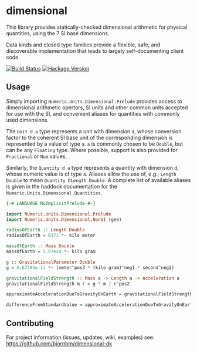 dimensional
==============

This library provides statically-checked dimensional arithmetic for physical quantities, using the 7 SI base dimensions.

Data kinds and closed type families provide a flexible, safe, and discoverable implementation that leads to largely self-documenting
client code.

[![Build Status](https://travis-ci.org/bjornbm/dimensional-dk.svg?branch=master)](https://travis-ci.org/bjornbm/dimensional-dk)
[![Hackage Version](http://img.shields.io/hackage/v/dimensional.svg)](http://hackage.haskell.org/package/dimensional)

Usage
-----

Simply importing `Numeric.Units.Dimensional.Prelude` provides access to dimensional arithmetic opertors, SI units and other common units
accepted for use with the SI, and convenient aliases for quantities with commonly used dimensions.

The `Unit d a` type represents a unit with dimension `d`, whose conversion factor to the coherent SI base unit of the corresponding dimension
is represented by a value of type `a`. `a` is commonly chosen to be `Double`, but can be any `Floating` type. Where possible, support is also
provided for `Fractional` or `Num` values.

Similarly, the `Quantity d a` type represents a quantity with dimension `d`, whose numeric value is of type `a`. Aliases allow the use of, e.g.,
`Length Double` to mean `Quantity DLength Double`. A complete list of available aliases is given in the haddock documentation for the
`Numeric.Units.Dimensional.Quantities`.

```haskell
{-# LANGUAGE NoImplicitPrelude #-}

import Numeric.Units.Dimensional.Prelude
import Numeric.Units.Dimensional.NonSI (gee)

radiusOfEarth :: Length Double
radiusOfEarth = 6371 *~ kilo meter

massOfEarth :: Mass Double
massOfEarth = 5.97e24 *~ kilo gram

g :: GravitationalParameter Double
g = 6.67384e-11 *~ (meter^pos3 * (kilo gram)^neg1 * second^neg2)

gravitationalFieldStrength :: Mass a -> Length a -> Acceleration a
gravitationalFieldStrength m r = g * m / r^pos2

approximateAccelerationDueToGravityOnEarth = gravitationalFieldStrength massOfEarth radiusOfEarth

differenceFromStandardValue = approximateAccelerationDueToGravityOnEarth /~ gee
```

Contributing
------------

For project information (issues, updates, wiki, examples) see:
  https://github.com/bjornbm/dimensional-dk
